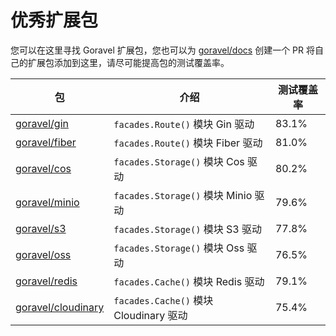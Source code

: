 # 优秀扩展包

您可以在这里寻找 Goravel 扩展包，您也可以为 [goravel/docs](https://github.com/goravel/docs) 创建一个 PR 将自己的扩展包添加到这里，请尽可能提高包的测试覆盖率。

| 包                                            | 介绍                                                      | 测试覆盖率   |
| -----------------------------------------------    | ----------------------------------------------      | --------------  |
| [goravel/gin](https://github.com/goravel/gin)      | `facades.Route()` 模块 Gin 驱动                      | 83.1%           |
| [goravel/fiber](https://github.com/goravel/fiber)  | `facades.Route()` 模块 Fiber 驱动                    | 81.0%           |
| [goravel/cos](https://github.com/goravel/cos)      | `facades.Storage()` 模块 Cos 驱动                    | 80.2%           |
| [goravel/minio](https://github.com/goravel/minio)  | `facades.Storage()` 模块 Minio 驱动                  | 79.6%           |
| [goravel/s3](https://github.com/goravel/s3)        | `facades.Storage()` 模块 S3 驱动                     | 77.8%           |
| [goravel/oss](https://github.com/goravel/oss)      | `facades.Storage()` 模块 Oss 驱动                    | 76.5%           |
| [goravel/redis](https://github.com/goravel/redis)  | `facades.Cache()` 模块 Redis 驱动                    | 79.1%           |
| [goravel/cloudinary](https://github.com/goravel/cloudinary)  | `facades.Cache()` 模块 Cloudinary 驱动     | 75.4%           |
